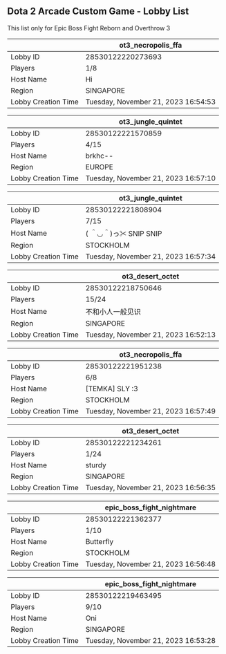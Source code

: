 ## Dota 2 Arcade Custom Game - Lobby List

This list only for Epic Boss Fight Reborn and Overthrow 3

|  | ot3_necropolis_ffa |
| ------ | ------ |
| Lobby ID | 28530122220273693 |
| Players | 1/8 |
| Host Name | Hi |
| Region | SINGAPORE |
| Lobby Creation Time | Tuesday, November 21, 2023 16:54:53 |


|  | ot3_jungle_quintet |
| ------ | ------ |
| Lobby ID | 28530122221570859 |
| Players | 4/15 |
| Host Name | brkhc-- |
| Region | EUROPE |
| Lobby Creation Time | Tuesday, November 21, 2023 16:57:10 |


|  | ot3_jungle_quintet |
| ------ | ------ |
| Lobby ID | 28530122221808904 |
| Players | 7/15 |
| Host Name | ( ＾◡＾)っ✂ SNIP SNIP |
| Region | STOCKHOLM |
| Lobby Creation Time | Tuesday, November 21, 2023 16:57:34 |


|  | ot3_desert_octet |
| ------ | ------ |
| Lobby ID | 28530122218750646 |
| Players | 15/24 |
| Host Name | 不和小人一般见识 |
| Region | SINGAPORE |
| Lobby Creation Time | Tuesday, November 21, 2023 16:52:13 |


|  | ot3_necropolis_ffa |
| ------ | ------ |
| Lobby ID | 28530122221951238 |
| Players | 6/8 |
| Host Name | [TEMKA] SLY :3 |
| Region | STOCKHOLM |
| Lobby Creation Time | Tuesday, November 21, 2023 16:57:49 |


|  | ot3_desert_octet |
| ------ | ------ |
| Lobby ID | 28530122221234261 |
| Players | 1/24 |
| Host Name | sturdy |
| Region | SINGAPORE |
| Lobby Creation Time | Tuesday, November 21, 2023 16:56:35 |


|  | epic_boss_fight_nightmare |
| ------ | ------ |
| Lobby ID | 28530122221362377 |
| Players | 1/10 |
| Host Name | Butterfly |
| Region | STOCKHOLM |
| Lobby Creation Time | Tuesday, November 21, 2023 16:56:48 |


|  | epic_boss_fight_nightmare |
| ------ | ------ |
| Lobby ID | 28530122219463495 |
| Players | 9/10 |
| Host Name | Oni |
| Region | SINGAPORE |
| Lobby Creation Time | Tuesday, November 21, 2023 16:53:28 |


